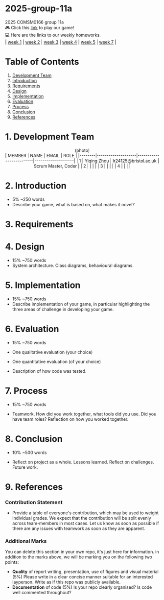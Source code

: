 # 2025-group-11a
2025 COMSM0166 group 11a  
🎮 Click this [link](https://uob-comsm0166.github.io/2025-group-11a/SnakeGame/) to play our game!   
💻 Here are the links to our weekly homeworks.  
| [week 1](https://uob-comsm0166.github.io/2025-group-11a/assignments/week01) | [week 2](https://uob-comsm0166.github.io/2025-group-11a/assignments/week02) | [week 3](https://uob-comsm0166.github.io/2025-group-11a/assignments/week03) | [week 4](https://uob-comsm0166.github.io/2025-group-11a/assignments/week04) | [week 5](https://uob-comsm0166.github.io/2025-group-11a/assignments/week05) | [week 7](https://uob-comsm0166.github.io/2025-group-11a/assignments/week07) |  

# Table of Contents

1. [Development Team](#development-team)
2. [Introduction](#introduction)
3. [Requirements](#requirements)
4. [Design](#design)
5. [Implementation](#implementation)
6. [Evaluation](#evaluation)
7. [Process](#process)
8. [Conclusion](#conclusion)
9. [References](#references)



# 1. Development Team <a id="development-team"></a>  
<div style="text-align:center">
  (photo)
</div>

<div style="text-align:center">
  | MEMBER | NAME               | EMAIL                   | ROLE               |
  |--------|--------------------|-------------------------|--------------------|
  | 1      | Yiqing Zhou        | lr24125@bristol.ac.uk   | Scrum Master, Coder |
  | 2      |                    |                         |                     |
  | 3      |                    |                         |                     |
  | 4      |                    |                         |                     |
</div>


# 2. Introduction <a id="introduction"></a>  
- 5% ~250 words
- Describe your game, what is based on, what makes it novel?


# 3. Requirements <a id="requirements"></a>  



# 4. Design <a id="design"></a>  
- 15% ~750 words
- System architecture. Class diagrams, behavioural diagrams.


# 5. Implementation <a id="implementation"></a>  
- 15% ~750 words
- Describe implementation of your game, in particular highlighting the three areas of challenge in developing your game.


# 6. Evaluation <a id="evaluation"></a>  
- 15% ~750 words

- One qualitative evaluation (your choice)

- One quantitative evaluation (of your choice)

- Description of how code was tested.


# 7. Process <a id="process"></a>  
- 15% ~750 words

- Teamwork. How did you work together, what tools did you use. Did you have team roles? Reflection on how you worked together.


# 8. Conclusion <a id="conclusion"></a>  
- 10% ~500 words

- Reflect on project as a whole. Lessons learned. Reflect on challenges. Future work.

# 9. References <a id="references"></a>  
### Contribution Statement
- Provide a table of everyone's contribution, which may be used to weight individual grades. We expect that the contribution will be split evenly across team-members in most cases. Let us know as soon as possible if there are any issues with teamwork as soon as they are apparent.

### Additional Marks
You can delete this section in your own repo, it's just here for information. in addition to the marks above, we will be marking you on the following two points:
- **Quality** of report writing, presentation, use of figures and visual material (5%)
  Please write in a clear concise manner suitable for an interested layperson. Write as if this repo was publicly available.
- **Documentation** of code (5%)
  Is your repo clearly organised?
  Is code well commented throughout?




